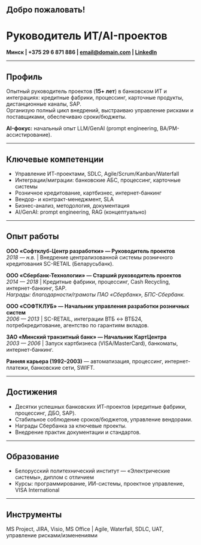 ## Добро пожаловать!

# Руководитель ИТ/AI-проектов  

**Минск | +375 29 6 871 886 | email@domain.com | [LinkedIn](https://linkedin.com/in/username)**  

---

## Профиль  
Опытный руководитель проектов (**15+ лет**) в банковском ИТ и интеграциях: кредитные фабрики, процессинг, карточные продукты, дистанционные каналы, SAP.  
Организую полный цикл внедрений, выстраиваю управление рисками и поставщиками, обеспечиваю сроки/бюджеты.  

**AI-фокус:** начальный опыт LLM/GenAI (prompt engineering, BA/PM-ассистирование).  

---

## Ключевые компетенции  
- Управление ИТ-проектами, SDLC, Agile/Scrum/Kanban/Waterfall  
- Интеграции/миграции: банковские АБС, процессинг, карточные системы  
- Розничное кредитование, картбизнес, интернет-банкинг  
- Вендор- и контракт-менеджмент, SLA  
- Бизнес-анализ, методология, документация  
- AI/GenAI: prompt engineering, RAG (концептуально)  

---

## Опыт работы  

**ООО «Софтклуб-Центр разработки» — Руководитель проектов**  
*2018 — н.в.* | Внедрение централизованной системы розничного кредитования SC-RETAIL (Беларусьбанк).  

**ООО «Сбербанк-Технологии» — Старший руководитель проектов**  
*2014 — 2018* | Кредитные фабрики, процессинг, Cash Recycling, интернет-банкинг, SAP.  
_Награды: благодарности/грамоты ПАО «Сбербанк», БПС-Сбербанк._  

**ООО «СОФТКЛУБ» — Начальник управления разработки розничных систем**  
*2006 — 2013* | SC-RETAIL, интеграции ВТБ ↔ ВТБ24, потребкредитование, агентство по гарантиям вкладов.  

**ЗАО «Минский транзитный банк» — Начальник КартЦентра**  
*2003 — 2006* | Запуск картбизнеса (VISA/MasterCard), банкоматы, интернет-банкинг.  

**Ранняя карьера (1992–2003)** — автоматизация, процессинг, интернет-платежи, банковские сети, SWIFT.  

---

## Достижения  
- Десятки успешных банковских ИТ-проектов (кредитные фабрики, процессинг, ДБО, SAP).  
- Стабильное соблюдение сроков/бюджетов, управление вендорами.  
- Награды Сбербанка за ключевые проекты.  
- Внедрение практик документации и стандартов.  

---

## Образование  
- Белорусский политехнический институт — «Электрические системы», диплом с отличием  
- Курсы: программирование, ИИ-системы, проектное управление, VISA International  

---

## Инструменты  
MS Project, JIRA, Visio, MS Office | Agile, Waterfall, SDLC, UAT, управление рисками/изменениями  
